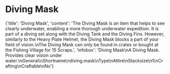 
# Diving Mask

{'title': 'Diving Mask', 'content': 'The Diving Mask is an item that helps to see clearly underwater, enabling a more thorough underwater expedition. It is part of a diving set along with the Diving Tank and the Diving Fins. However, similarly to the Heavy Plate Helmet, the Diving Mask blocks a part of your field of vision.\nThe Diving Mask can only be found in crates or bought at the Fishing Village for 15 Scraps.', 'infobox': 'Diving Mask\nA Diving Mask. Provides clear vision under water.\nGeneral\nShortname\ndiving.mask\nType\nAttire\nStacksize\n1\nCrafting\nCraftable\nNo'}
